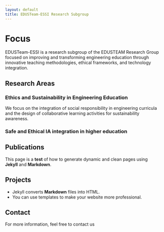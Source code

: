 ```yaml
---
layout: default
title: EDUSTeam-ESSI Research Subgroup
---
```


# Focus

EDUSTeam-ESSI is a research subgroup of the EDUSTEAM Research Group focused on improving and transforming engineering education through innovative teaching methodologies, ethical frameworks, and technology integration. 

## Research Areas

### Ethics and Sustainability in Engineering Education
We focus on the integration of social responsibility in engineering curricula and the design of collaborative learning activities for sustainability awareness.

### Safe and Ethical IA integration in higher education

## Publications

This page is a **test** of how to generate dynamic and clean pages using **Jekyll** and **Markdown**.

## Projects

- Jekyll converts **Markdown** files into HTML.
- You can use templates to make your website more professional.

## Contact

For more information, feel free to contact us 

